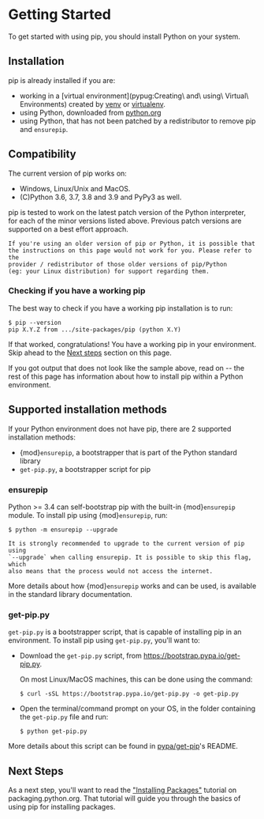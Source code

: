 # Getting Started

To get started with using pip, you should install Python on your system.

## Installation

pip is already installed if you are:

- working in a
  [virtual environment](pypug:Creating\ and\ using\ Virtual\ Environments)
  created by [venv](pypug:venv) or [virtualenv](pypug:virtualenv).
- using Python, downloaded from [python.org](https://www.python.org)
- using Python, that has not been patched by a redistributor to remove pip and
  `ensurepip`.

## Compatibility

The current version of pip works on:

- Windows, Linux/Unix and MacOS.
- (C)Python 3.6, 3.7, 3.8 and 3.9 and PyPy3 as well.

pip is tested to work on the latest patch version of the Python interpreter,
for each of the minor versions listed above. Previous patch versions are
supported on a best effort approach.

```{note}
If you're using an older version of pip or Python, it is possible that
the instructions on this page would not work for you. Please refer to the
provider / redistributor of those older versions of pip/Python
(eg: your Linux distribution) for support regarding them.
```

### Checking if you have a working pip

The best way to check if you have a working pip installation is to run:

```{pip-cli}
$ pip --version
pip X.Y.Z from .../site-packages/pip (python X.Y)
```

If that worked, congratulations! You have a working pip in your environment.
Skip ahead to the [Next steps](#next-steps) section on this page.

If you got output that does not look like the sample above, read on -- the rest
of this page has information about how to install pip within a Python
environment.

## Supported installation methods

If your Python environment does not have pip, there are 2 supported installation
methods:

- {mod}`ensurepip`, a bootstrapper that is part of the Python standard library
- `get-pip.py`, a bootstrapper script for pip

### ensurepip

Python >= 3.4 can self-bootstrap pip with the built-in {mod}`ensurepip` module.
To install pip using {mod}`ensurepip`, run:

```{pip-cli}
$ python -m ensurepip --upgrade
```

```{note}
It is strongly recommended to upgrade to the current version of pip using
`--upgrade` when calling ensurepip. It is possible to skip this flag, which
also means that the process would not access the internet.
```

More details about how {mod}`ensurepip` works and can be used, is available in
the standard library documentation.

### get-pip.py

`get-pip.py` is a bootstrapper script, that is capable of installing pip in an
environment. To install pip using `get-pip.py`, you'll want to:

- Download the `get-pip.py` script, from <https://bootstrap.pypa.io/get-pip.py>.

  On most Linux/MacOS machines, this can be done using the command:

  ```
  $ curl -sSL https://bootstrap.pypa.io/get-pip.py -o get-pip.py
  ```

- Open the terminal/command prompt on your OS, in the folder containing the
  `get-pip.py` file and run:

  ```{pip-cli}
  $ python get-pip.py
  ```

More details about this script can be found in [pypa/get-pip]'s README.

[pypa/get-pip]: https://github.com/pypa/get-pip

## Next Steps

As a next step, you'll want to read the
["Installing Packages"](pypug:tutorials/installing-packages) tutorial on
packaging.python.org. That tutorial will guide you through the basics of using
pip for installing packages.
